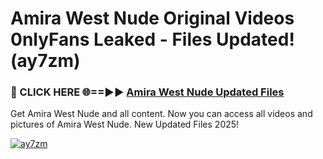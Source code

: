 # Amira West Nude Original Videos 0nlyFans Leaked - Files Updated! (ay7zm)

<h3>🔴 CLICK HERE 🌐==►► <a href="https://tinyurl.com/5h6xmrr3" rel="nofollow">Amira West Nude Updated Files</a></h3>

Get Amira West Nude and all content. Now you can access all videos and pictures of Amira West Nude. New Updated Files 2025!

[![ay7zm](https://i.imgur.com/KVD873Z.gif)](https://tinyurl.com/5h6xmrr3)
